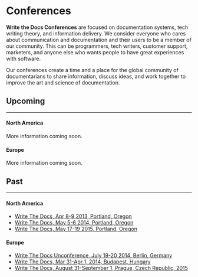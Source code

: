 # Conferences

**Write the Docs Conferences** are focused on documentation systems,
tech writing theory, and information delivery. We consider everyone
who cares about communication and documentation and their users to be a
member of our community. This can be programmers, tech writers, customer
support, marketers, and anyone else who wants people to have great
experiences with software.

Our conferences create a time and a place for the global community of
documentarians to share information, discuss ideas, and work together to
improve the art and science of documentation.

## Upcoming

* * * * *

#### North America

More information coming soon.

#### Europe

More information coming soon.

## Past

* * * * *

#### North America

- [Write The Docs, Apr 8-9 2013, Portland, Oregon](http://conf.writethedocs.org/na/2013/)
- [Write The Docs, May 5-6 2014, Portland, Oregon](http://conf.writethedocs.org/na/2014/)
- [Write The Docs, May 17-19 2015, Portland, Oregon](http://www.writethedocs.org/conf/na/2015/)

#### Europe

- [Write The Docs Unconference, July 19-20 2014, Berlin, Germany](http://conf.writethedocs.org/eu/2014/unconf-berlin.html)
- [Write The Docs, Mar 31-Apr 1, 2014, Budapest, Hungary](http://conf.writethedocs.org/eu/2014/)
- [Write The Docs, August 31-September 1, Prague, Czech Republic, 2015](eu/2015.md)
